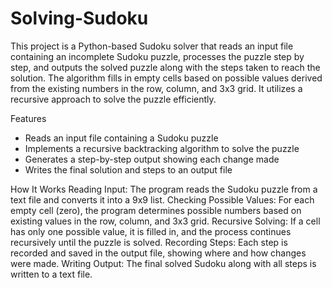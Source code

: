 # Solving-Sudoku
This project is a Python-based Sudoku solver that reads an input file containing an incomplete Sudoku puzzle, processes the puzzle step by step, and outputs the solved puzzle along with the steps taken to reach the solution. The algorithm fills in empty cells based on possible values derived from the existing numbers in the row, column, and 3x3 grid. It utilizes a recursive approach to solve the puzzle efficiently.

Features
- Reads an input file containing a Sudoku puzzle
- Implements a recursive backtracking algorithm to solve the puzzle
- Generates a step-by-step output showing each change made
- Writes the final solution and steps to an output file

How It Works
Reading Input: The program reads the Sudoku puzzle from a text file and converts it into a 9x9 list.
Checking Possible Values: For each empty cell (zero), the program determines possible numbers based on existing values in the row, column, and 3x3 grid.
Recursive Solving: If a cell has only one possible value, it is filled in, and the process continues recursively until the puzzle is solved.
Recording Steps: Each step is recorded and saved in the output file, showing where and how changes were made.
Writing Output: The final solved Sudoku along with all steps is written to a text file.
